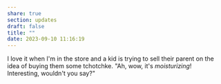 ```yaml
---
share: true
section: updates
draft: false
title: ""
date: 2023-09-10 11:16:19
---
```



I love it when I'm in the store and a kid is trying to sell their parent on the idea of buying them some tchotchke. "Ah, wow, it's _moisturizing_! Interesting, wouldn't you say?"
